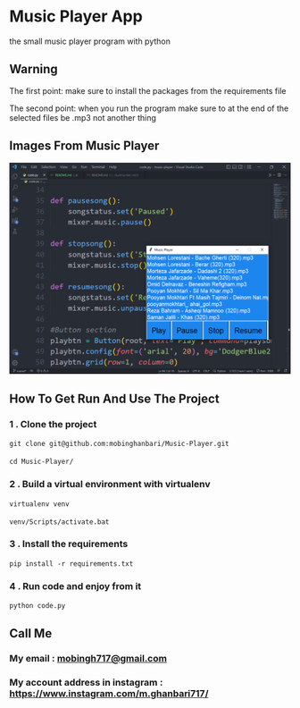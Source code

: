 # Music Player App
the small music player program with python

## Warning
The first point: make sure to install the packages from the requirements file

The second point: when you run the program make sure to at the end of the selected files be .mp3 not another thing

## Images From Music Player
![Music Player](photo.png)

## How To Get Run And Use The Project

### 1 .  Clone the project
```
git clone git@github.com:mobinghanbari/Music-Player.git

cd Music-Player/
```

### 2 . Build a virtual environment with virtualenv
```
virtualenv venv

venv/Scripts/activate.bat
```

### 3 . Install the requirements
```
pip install -r requirements.txt
```

### 4 . Run code and enjoy from it
```
python code.py
```

## Call Me

### My email : mobingh717@gmail.com

### My account address in instagram : https://www.instagram.com/m.ghanbari717/
